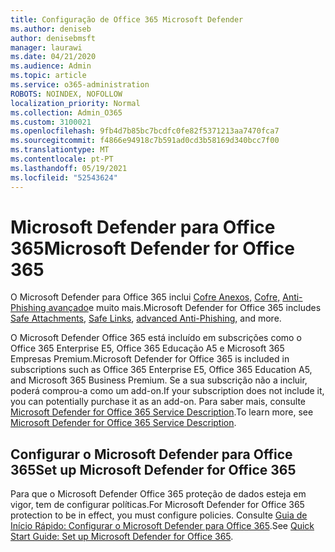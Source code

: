 ```yaml
---
title: Configuração de Office 365 Microsoft Defender
ms.author: deniseb
author: denisebmsft
manager: laurawi
ms.date: 04/21/2020
ms.audience: Admin
ms.topic: article
ms.service: o365-administration
ROBOTS: NOINDEX, NOFOLLOW
localization_priority: Normal
ms.collection: Admin_O365
ms.custom: 3100021
ms.openlocfilehash: 9fb4d7b85bc7bcdfc0fe82f5371213aa7470fca7
ms.sourcegitcommit: f4866e94918c7b591ad0cd3b58169d340bcc7f00
ms.translationtype: MT
ms.contentlocale: pt-PT
ms.lasthandoff: 05/19/2021
ms.locfileid: "52543624"
---
```

# <a name="microsoft-defender-for-office-365"></a><span data-ttu-id="f1858-102">Microsoft Defender para Office 365</span><span class="sxs-lookup"><span data-stu-id="f1858-102">Microsoft Defender for Office 365</span></span>

<span data-ttu-id="f1858-103">O Microsoft Defender para Office 365 inclui [Cofre Anexos,](/microsoft-365/security/office-365-security/atp-safe-attachments) [Cofre,](/microsoft-365/security/office-365-security/atp-safe-links) [Anti-Phishing avançado](/microsoft-365/security/office-365-security/atp-anti-phishing)e muito mais.</span><span class="sxs-lookup"><span data-stu-id="f1858-103">Microsoft Defender for Office 365 includes [Safe Attachments](/microsoft-365/security/office-365-security/atp-safe-attachments), [Safe Links](/microsoft-365/security/office-365-security/atp-safe-links), [advanced Anti-Phishing](/microsoft-365/security/office-365-security/atp-anti-phishing), and more.</span></span> 

<span data-ttu-id="f1858-104">O Microsoft Defender Office 365 está incluído em subscrições como o Office 365 Enterprise E5, Office 365 Educação A5 e Microsoft 365 Empresas Premium.</span><span class="sxs-lookup"><span data-stu-id="f1858-104">Microsoft Defender for Office 365 is included in subscriptions such as Office 365 Enterprise E5, Office 365 Education A5, and Microsoft 365 Business Premium.</span></span> <span data-ttu-id="f1858-105">Se a sua subscrição não a incluir, poderá comprou-a como um add-on.</span><span class="sxs-lookup"><span data-stu-id="f1858-105">If your subscription does not include it, you can potentially purchase it as an add-on.</span></span> <span data-ttu-id="f1858-106">Para saber mais, consulte [Microsoft Defender for Office 365 Service Description](/office365/servicedescriptions/office-365-advanced-threat-protection-service-description).</span><span class="sxs-lookup"><span data-stu-id="f1858-106">To learn more, see [Microsoft Defender for Office 365 Service Description](/office365/servicedescriptions/office-365-advanced-threat-protection-service-description).</span></span>

## <a name="set-up-microsoft-defender-for-office-365"></a><span data-ttu-id="f1858-107">Configurar o Microsoft Defender para Office 365</span><span class="sxs-lookup"><span data-stu-id="f1858-107">Set up Microsoft Defender for Office 365</span></span>

<span data-ttu-id="f1858-108">Para que o Microsoft Defender Office 365 proteção de dados esteja em vigor, tem de configurar políticas.</span><span class="sxs-lookup"><span data-stu-id="f1858-108">For Microsoft Defender for Office 365 protection to be in effect, you must configure policies.</span></span> <span data-ttu-id="f1858-109">Consulte [Guia de Início Rápido: Configurar o Microsoft Defender para Office 365](/microsoft-365/security/office-365-security/office-365-atp).</span><span class="sxs-lookup"><span data-stu-id="f1858-109">See [Quick Start Guide: Set up Microsoft Defender for Office 365](/microsoft-365/security/office-365-security/office-365-atp).</span></span>

